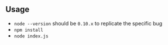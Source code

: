 ## Usage

 - `node --version` should be `0.10.x` to replicate the specific bug
 - `npm install`
 - `node index.js`
